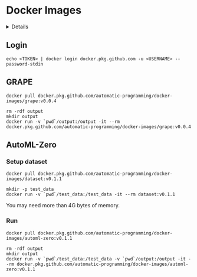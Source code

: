 # Docker Images

<!-- START doctoc generated TOC please keep comment here to allow auto update -->
<!-- DON'T EDIT THIS SECTION, INSTEAD RE-RUN doctoc TO UPDATE -->
<details>
<summary>Details</summary>

- [Login](#login)
- [GRAPE](#grape)
- [AutoML-Zero](#automl-zero)
  - [Setup dataset](#setup-dataset)

</details>
<!-- END doctoc generated TOC please keep comment here to allow auto update -->

## Login

```shell script
echo <TOKEN> | docker login docker.pkg.github.com -u <USERNAME> --password-stdin
```

## GRAPE

```shell script
docker pull docker.pkg.github.com/automatic-programming/docker-images/grape:v0.0.4

rm -rdf output
mkdir output
docker run -v `pwd`/output:/output -it --rm docker.pkg.github.com/automatic-programming/docker-images/grape:v0.0.4
```

## AutoML-Zero
### Setup dataset

```shell script
docker pull docker.pkg.github.com/automatic-programming/docker-images/dataset:v0.1.1

mkdir -p test_data
docker run -v `pwd`/test_data:/test_data -it --rm dataset:v0.1.1
```

You may need more than 4G bytes of memory.

### Run

```shell script
docker pull docker.pkg.github.com/automatic-programming/docker-images/automl-zero:v0.1.1

rm -rdf output
mkdir output
docker run -v `pwd`/test_data:/test_data -v `pwd`/output:/output -it --rm docker.pkg.github.com/automatic-programming/docker-images/automl-zero:v0.1.1
```
